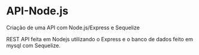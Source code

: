 # API-Node.js
Criação de uma API com Node.js/Express e Sequelize

REST API feita em Nodejs utilizando o Express e o banco de dados feito em mysql com Sequelize.
